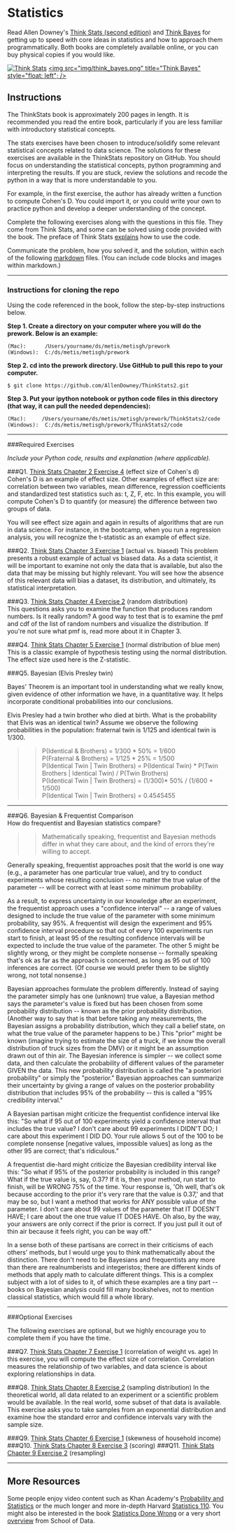# Statistics

Read Allen Downey's [Think Stats (second edition)](http://greenteapress.com/thinkstats2/) and [Think Bayes](http://greenteapress.com/thinkbayes/) for getting up to speed with core ideas in statistics and how to approach them programmatically. Both books are completely available online, or you can buy physical copies if you would like.

[<img src="img/think_stats.jpg" title="Think Stats"/>](http://greenteapress.com/thinkstats2/)
[<img src="img/think_bayes.png" title="Think Bayes" style="float: left"; />](http://greenteapress.com/thinkbayes/)  

## Instructions

The ThinkStats book is approximately 200 pages in length.  It is recommended you read the entire book, particularly if you are less familiar with introductory statistical concepts.

The stats exercises have been chosen to introduce/solidify some relevant statistical concepts related to data science.  The solutions for these exercises are available in the ThinkStats repository on GitHub.  You should focus on understanding the statistical concepts, python programming and interpreting the results.  If you are stuck, review the solutions and recode the python in a way that is more understandable to you. 

For example, in the first exercise, the author has already written a function to compute Cohen's D.  You could import it, or you could write your own to practice python and develop a deeper understanding of the concept. 

Complete the following exercises along with the questions in this file. They come from Think Stats, and some can be solved using code provided with the book. The preface of Think Stats [explains](http://greenteapress.com/thinkstats2/html/thinkstats2001.html#toc2) how to use the code.  

Communicate the problem, how you solved it, and the solution, within each of the following [markdown](https://guides.github.com/features/mastering-markdown/) files. (You can include code blocks and images within markdown.)

---

### Instructions for cloning the repo 
Using the code referenced in the book, follow the step-by-step instructions below.  

**Step 1. Create a directory on your computer where you will do the prework.  Below is an example:**

```
(Mac):      /Users/yourname/ds/metis/metisgh/prework  
(Windows):  C:/ds/metis/metisgh/prework
```

**Step 2. cd into the prework directory.  Use GitHub to pull this repo to your computer.**

```
$ git clone https://github.com/AllenDowney/ThinkStats2.git
```

**Step 3.  Put your ipython notebook or python code files in this directory (that way, it can pull the needed dependencies):**

```
(Mac):     /Users/yourname/ds/metis/metisgh/prework/ThinkStats2/code  
(Windows):  C:/ds/metis/metisgh/prework/ThinkStats2/code
```

---

###Required Exercises

*Include your Python code, results and explanation (where applicable).*

###Q1. [Think Stats Chapter 2 Exercise 4](statistics/2-4-cohens_d.md) (effect size of Cohen's d)  
Cohen's D is an example of effect size.  Other examples of effect size are:  correlation between two variables, mean difference, regression coefficients and standardized test statistics such as: t, Z, F, etc. In this example, you will compute Cohen's D to quantify (or measure) the difference between two groups of data.   

You will see effect size again and again in results of algorithms that are run in data science.  For instance, in the bootcamp, when you run a regression analysis, you will recognize the t-statistic as an example of effect size.

###Q2. [Think Stats Chapter 3 Exercise 1](statistics/3-1-actual_biased.md) (actual vs. biased)
This problem presents a robust example of actual vs biased data.  As a data scientist, it will be important to examine not only the data that is available, but also the data that may be missing but highly relevant.  You will see how the absence of this relevant data will bias a dataset, its distribution, and ultimately, its statistical interpretation.

###Q3. [Think Stats Chapter 4 Exercise 2](statistics/4-2-random_dist.md) (random distribution)  
This questions asks you to examine the function that produces random numbers.  Is it really random?  A good way to test that is to examine the pmf and cdf of the list of random numbers and visualize the distribution.  If you're not sure what pmf is, read more about it in Chapter 3.  

###Q4. [Think Stats Chapter 5 Exercise 1](statistics/5-1-blue_men.md) (normal distribution of blue men)
This is a classic example of hypothesis testing using the normal distribution.  The effect size used here is the Z-statistic. 



###Q5. Bayesian (Elvis Presley twin) 

Bayes' Theorem is an important tool in understanding what we really know, given evidence of other information we have, in a quantitative way.  It helps incorporate conditional probabilities into our conclusions.

Elvis Presley had a twin brother who died at birth.  What is the probability that Elvis was an identical twin? Assume we observe the following probabilities in the population: fraternal twin is 1/125 and identical twin is 1/300.  

>> P(Identical & Brothers) = 1/300 * 50% = 1/600  
>> P(Fraternal & Brothers) = 1/125 * 25% = 1/500  
>> P(Identical Twin | Twin Brothers) = P(Identical Twin) * P(Twin Brothers | Identical Twin) / P(Twin Brothers)  
>> P(Identical Twin | Twin Brothers) = (1/300)* 50% / (1/600 + 1/500)  
>> P(Identical Twin | Twin Brothers) = 0.4545455  

---

###Q6. Bayesian &amp; Frequentist Comparison  
How do frequentist and Bayesian statistics compare?

>> Mathematically speaking, frequentist and Bayesian methods differ in what they care about, and the kind of errors they're willing to accept.

Generally speaking, frequentist approaches posit that the world is one way (e.g., a parameter has one particular true value), and try to conduct experiments whose resulting conclusion -- no matter the true value of the parameter -- will be correct with at least some minimum probability.

As a result, to express uncertainty in our knowledge after an experiment, the frequentist approach uses a "confidence interval" -- a range of values designed to include the true value of the parameter with some minimum probability, say 95%. A frequentist will design the experiment and 95% confidence interval procedure so that out of every 100 experiments run start to finish, at least 95 of the resulting confidence intervals will be expected to include the true value of the parameter. The other 5 might be slightly wrong, or they might be complete nonsense -- formally speaking that's ok as far as the approach is concerned, as long as 95 out of 100 inferences are correct. (Of course we would prefer them to be slightly wrong, not total nonsense.)

Bayesian approaches formulate the problem differently. Instead of saying the parameter simply has one (unknown) true value, a Bayesian method says the parameter's value is fixed but has been chosen from some probability distribution -- known as the prior probability distribution. (Another way to say that is that before taking any measurements, the Bayesian assigns a probability distribution, which they call a belief state, on what the true value of the parameter happens to be.) This "prior" might be known (imagine trying to estimate the size of a truck, if we know the overall distribution of truck sizes from the DMV) or it might be an assumption drawn out of thin air. The Bayesian inference is simpler -- we collect some data, and then calculate the probability of different values of the parameter GIVEN the data. This new probability distribution is called the "a posteriori probability" or simply the "posterior." Bayesian approaches can summarize their uncertainty by giving a range of values on the posterior probability distribution that includes 95% of the probability -- this is called a "95% credibility interval."

A Bayesian partisan might criticize the frequentist confidence interval like this: "So what if 95 out of 100 experiments yield a confidence interval that includes the true value? I don't care about 99 experiments I DIDN'T DO; I care about this experiment I DID DO. Your rule allows 5 out of the 100 to be complete nonsense [negative values, impossible values] as long as the other 95 are correct; that's ridiculous."

A frequentist die-hard might criticize the Bayesian credibility interval like this: "So what if 95% of the posterior probability is included in this range? What if the true value is, say, 0.37? If it is, then your method, run start to finish, will be WRONG 75% of the time. Your response is, 'Oh well, that's ok because according to the prior it's very rare that the value is 0.37,' and that may be so, but I want a method that works for ANY possible value of the parameter. I don't care about 99 values of the parameter that IT DOESN'T HAVE; I care about the one true value IT DOES HAVE. Oh also, by the way, your answers are only correct if the prior is correct. If you just pull it out of thin air because it feels right, you can be way off."

In a sense both of these partisans are correct in their criticisms of each others' methods, but I would urge you to think mathematically about the distinction. There don't need to be Bayesians and frequentists any more than there are realnumberists and integeristos; there are different kinds of methods that apply math to calculate different things. This is a complex subject with a lot of sides to it, of which these examples are a tiny part -- books on Bayesian analysis could fill many bookshelves, not to mention classical statistics, which would fill a whole library.

---

###Optional Exercises

The following exercises are optional, but we highly encourage you to complete them if you have the time.

###Q7. [Think Stats Chapter 7 Exercise 1](statistics/7-1-weight_vs_age.md) (correlation of weight vs. age)
In this exercise, you will compute the effect size of correlation.  Correlation measures the relationship of two variables, and data science is about exploring relationships in data.    

###Q8. [Think Stats Chapter 8 Exercise 2](statistics/8-2-sampling_dist.md) (sampling distribution)
In the theoretical world, all data related to an experiment or a scientific problem would be available.  In the real world, some subset of that data is available.  This exercise asks you to take samples from an exponential distribution and examine how the standard error and confidence intervals vary with the sample size.

###Q9. [Think Stats Chapter 6 Exercise 1](statistics/6-1-household_income.md) (skewness of household income)
###Q10. [Think Stats Chapter 8 Exercise 3](statistics/8-3-scoring.md) (scoring)
###Q11. [Think Stats Chapter 9 Exercise 2](statistics/9-2-resampling.md) (resampling)

---

## More Resources

Some people enjoy video content such as Khan Academy's [Probability and Statistics](https://www.khanacademy.org/math/probability) or the much longer and more in-depth Harvard [Statistics 110](https://www.youtube.com/playlist?list=PL2SOU6wwxB0uwwH80KTQ6ht66KWxbzTIo). You might also be interested in the book [Statistics Done Wrong](http://www.statisticsdonewrong.com/) or a very short [overview](http://schoolofdata.org/handbook/courses/the-math-you-need-to-start/) from School of Data.








